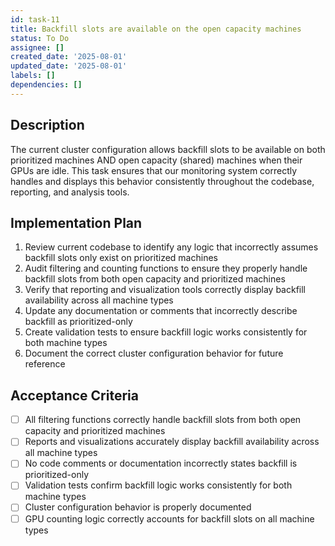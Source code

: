 ```yaml
---
id: task-11
title: Backfill slots are available on the open capacity machines
status: To Do
assignee: []
created_date: '2025-08-01'
updated_date: '2025-08-01'
labels: []
dependencies: []
---
```


## Description

The current cluster configuration allows backfill slots to be available on both prioritized machines AND open capacity (shared) machines when their GPUs are idle. This task ensures that our monitoring system correctly handles and displays this behavior consistently throughout the codebase, reporting, and analysis tools.

## Implementation Plan

1. Review current codebase to identify any logic that incorrectly assumes backfill slots only exist on prioritized machines
2. Audit filtering and counting functions to ensure they properly handle backfill slots from both open capacity and prioritized machines
3. Verify that reporting and visualization tools correctly display backfill availability across all machine types
4. Update any documentation or comments that incorrectly describe backfill as prioritized-only
5. Create validation tests to ensure backfill logic works consistently for both machine types
6. Document the correct cluster configuration behavior for future reference

## Acceptance Criteria

- [ ] All filtering functions correctly handle backfill slots from both open capacity and prioritized machines
- [ ] Reports and visualizations accurately display backfill availability across all machine types
- [ ] No code comments or documentation incorrectly states backfill is prioritized-only
- [ ] Validation tests confirm backfill logic works consistently for both machine types
- [ ] Cluster configuration behavior is properly documented
- [ ] GPU counting logic correctly accounts for backfill slots on all machine types
